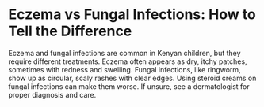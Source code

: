 # Eczema vs Fungal Infections: How to Tell the Difference

Eczema and fungal infections are common in Kenyan children, but they require different treatments. Eczema often appears as dry, itchy patches, sometimes with redness and swelling. Fungal infections, like ringworm, show up as circular, scaly rashes with clear edges. Using steroid creams on fungal infections can make them worse. If unsure, see a dermatologist for proper diagnosis and care.